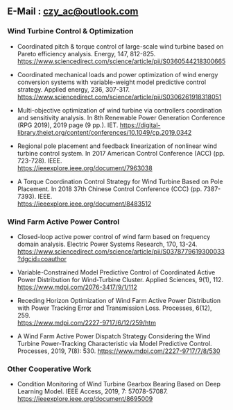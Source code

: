 ## E-Mail : czy_ac@outlook.com
### Wind Turbine Control & Optimization
* Coordinated pitch & torque control of large-scale wind turbine based on Pareto efficiency analysis. Energy, 147, 812-825.  https://www.sciencedirect.com/science/article/pii/S0360544218300665
  
* Coordinated mechanical loads and power optimization of wind energy conversion systems with variable-weight model predictive control strategy. Applied energy, 236, 307-317.  
https://www.sciencedirect.com/science/article/pii/S0306261918318051

* Multi-objective optimization of wind turbine via controllers coordination and sensitivity analysis. In 8th Renewable Power Generation Conference (RPG 2019), 2019 page (9 pp.). IET. 
https://digital-library.theiet.org/content/conferences/10.1049/cp.2019.0342
  
* Regional pole placement and feedback linearization of nonlinear wind turbine control system. In 2017 American Control Conference (ACC) (pp. 723-728). IEEE.  
https://ieeexplore.ieee.org/document/7963038
  
* A Torque Coordination Control Strategy for Wind Turbine Based on Pole Placement. In 2018 37th Chinese Control Conference (CCC) (pp. 7387-7393). IEEE.  
https://ieeexplore.ieee.org/document/8483512
  
### Wind Farm Active Power Control
* Closed-loop active power control of wind farm based on frequency domain analysis. Electric Power Systems Research, 170, 13-24.  
https://www.sciencedirect.com/science/article/pii/S0378779619300033?dgcid=coauthor
  
* Variable-Constrained Model Predictive Control of Coordinated Active Power Distribution for Wind-Turbine Cluster. Applied Sciences, 9(1), 112.  
https://www.mdpi.com/2076-3417/9/1/112
  
* Receding Horizon Optimization of Wind Farm Active Power Distribution with Power Tracking Error and Transmission Loss. Processes, 6(12), 259.  
https://www.mdpi.com/2227-9717/6/12/259/htm

* A Wind Farm Active Power Dispatch Strategy Considering the Wind Turbine Power-Tracking Characteristic via Model Predictive Control. Processes, 2019, 7(8): 530.
https://www.mdpi.com/2227-9717/7/8/530

### Other Cooperative Work
* Condition Monitoring of Wind Turbine Gearbox Bearing Based on Deep Learning Model. IEEE Access, 2019, 7: 57078-57087.
https://ieeexplore.ieee.org/document/8695009
